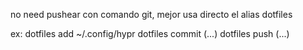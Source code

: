 no need pushear con comando git, mejor usa directo el alias dotfiles

ex:
dotfiles add ~/.config/hypr
dotfiles commit (...)
dotfiles push (...)

